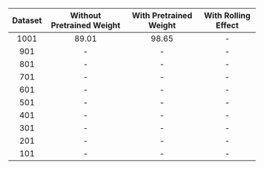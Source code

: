 | Dataset | Without Pretrained Weight | With Pretrained Weight | With Rolling Effect |
|:--------:|:--------:|:--------:|:--------:|
| 1001    | 89.01      | 98.65   | -    |
| 901     | -      | -   | -    |
| 801     | -      | -   | -    |
| 701     | -      | -   | -    |
| 601     | -      | -   | -    |
| 501     | -      | -   | -    |
| 401     | -      | -   | -    |
| 301     | -      | -   | -    |
| 201     | -      | -   | -    |
| 101     | -      | -   | -    |
